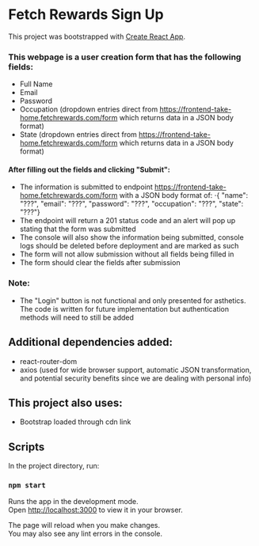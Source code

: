 # Fetch Rewards Sign Up

This project was bootstrapped with [Create React App](https://github.com/facebook/create-react-app).

### This webpage is a user creation form that has the following fields:
- Full Name
- Email
- Password
- Occupation (dropdown entries direct from https://frontend-take-home.fetchrewards.com/form which returns data in a JSON body format)
- State (dropdown entries direct from https://frontend-take-home.fetchrewards.com/form which returns data in a JSON body format)

#### After filling out the fields and clicking "Submit":
- The information is submitted to endpoint https://frontend-take-home.fetchrewards.com/form with a JSON body format of:
⋅{ "name": "???", "email": "???", "password": "???", "occupation": "???", "state": "???"}
- The endpoint will return a 201 status code and an alert will pop up stating that the form was submitted
- The console will also show the information being submitted, console logs should be deleted before deployment and are marked as such
- The form will not allow submission without all fields being filled in
- The form should clear the fields after submission

### Note:
- The "Login" button is not functional and only presented for asthetics.  The code is written for future implementation but authentication methods will need to still be added

## Additional dependencies added:
- react-router-dom
- axios (used for wide browser support, automatic JSON transformation, and potential security benefits since we are dealing with personal info)

## This project also uses:
- Bootstrap loaded through cdn link

## Scripts

In the project directory, run:

### `npm start`

Runs the app in the development mode.\
Open [http://localhost:3000](http://localhost:3000) to view it in your browser.

The page will reload when you make changes.\
You may also see any lint errors in the console.

